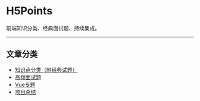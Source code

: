 # H5Points
前端知识分类、经典面试题、持续集成。

---

## 文章分类

- [知识点分类（附经典试题）](./articles/知识点分类（附经典试题）.md)
- [高频面试题](./articles/高频面试题.md)
- [Vue专题](./articles/Vue专题.md)
- [项目总结](./articles/项目总结.md)

